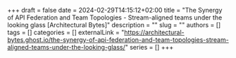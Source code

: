 +++ 
draft = false
date = 2024-02-29T14:15:12+02:00
title = "The Synergy of API Federation and Team Topologies - Stream-aligned teams under the looking glass [Architectural Bytes]"
description = ""
slug = ""
authors = []
tags = []
categories = []
externalLink = "https://architectural-bytes.ghost.io/the-synergy-of-api-federation-and-team-topologies-stream-aligned-teams-under-the-looking-glass/"
series = []
+++
